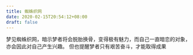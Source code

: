 ```yaml
---
title: 蜘蛛织网
date: 2020-02-15T20:54:12+08:00
draft: false
---
```


梦见蜘蛛织网，暗示梦者将会脱胎换骨，变得极有魅力，而自己一直暗恋的对象，亦会因此对自己产生兴趣。
但也提醒梦者只有艰苦奋斗，才能取得成果